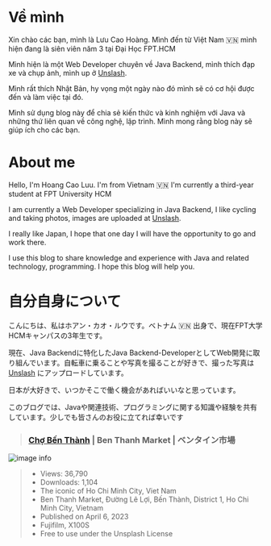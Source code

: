 # Về mình

Xin chào các bạn, mình là Lưu Cao Hoàng. Mình đến từ Việt Nam 🇻🇳 mình hiện đang là siên viên năm 3 tại Đại Học FPT.HCM

Mình hiện là một Web Developer chuyên về Java Backend, mình thích đạp xe và chụp ảnh, mình up ở [Unslash](https://unsplash.com/lcaohoanq).

Mình rất thích Nhật Bản, hy vọng một ngày nào đó mình sẽ có cơ hội được đến và làm việc tại đó.

Mình sử dụng blog này để chia sẻ kiến thức và kinh nghiệm với Java và những thứ liên quan về công nghệ, lập trình. Mình mong rằng blog này sẽ giúp ích cho các bạn.

# About me

Hello, I'm Hoang Cao Luu. I'm from Vietnam 🇻🇳 I'm currently a third-year student at FPT University HCM

I am currently a Web Developer specializing in Java Backend, I like cycling and taking photos, images are uploaded at [Unslash](https://unsplash.com/lcaohoanq).

I really like Japan, I hope that one day I will have the opportunity to go and work there.

I use this blog to share knowledge and experience with Java and related technology, programming. I hope this blog will help you.

# 自分自身について


こんにちは、私はホアン・カオ・ルウです。ベトナム 🇻🇳 出身で、現在FPT大学HCMキャンパスの3年生です。

現在、Java Backendに特化したJava Backend-DeveloperとしてWeb開発に取り組んでいます。自転車に乗ることや写真を撮ることが好きで、撮った写真は [Unslash](https://unsplash.com/lcaohoanq) にアップロードしています。

日本が大好きで、いつかそこで働く機会があればいいなと思っています。

このブログでは、Javaや関連技術、プログラミングに関する知識や経験を共有しています。少しでも皆さんのお役に立てれば幸いです

> ### [Chợ Bến Thành](https://unsplash.com/photos/a-large-building-with-a-clock-on-the-front-of-it-qdpyOEGi8nI) | Ben Thanh Market | ベンタイン市場

![image info](https://images.unsplash.com/photo-1680783307371-749c26e0f5c3?q=80&w=1032&auto=format&fit=crop&ixlib=rb-4.0.3&ixid=M3wxMjA3fDB8MHxwaG90by1wYWdlfHx8fGVufDB8fHx8fA%3D%3D)

> - Views: 36,790
> - Downloads: 1,104
> - The iconic of Ho Chi Minh City, Viet Nam
> - Ben Thanh Market, Đường Lê Lợi, Bến Thành, District 1, Ho Chi Minh City, Vietnam
> - Published on April 6, 2023
> - Fujifilm, X100S
> - Free to use under the Unsplash License